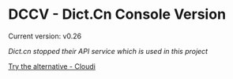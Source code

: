 DCCV - Dict.Cn Console Version
==============================
Current version: v0.26


*Dict.cn stopped their API service which is used in this project*

[Try the alternative - Cloudi](https://github.com/Tevino/Cloudi)
